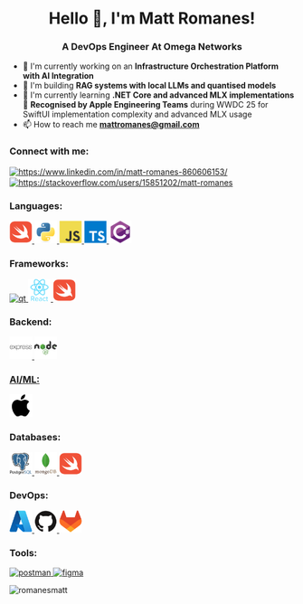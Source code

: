 <h1 align="center"> Hello 👋, I'm Matt Romanes!</h1>
<h3 align="center">A DevOps Engineer At Omega Networks</h3>

- 🔭 I'm currently working on an **Infrastructure Orchestration Platform with AI Integration**
- 🤖 I'm building **RAG systems with local LLMs and quantised models**
- 🌱 I'm currently learning **.NET Core and advanced MLX implementations**
🍎 **Recognised by Apple Engineering Teams** during WWDC 25 for SwiftUI implementation complexity and advanced MLX usage
- 📫 How to reach me **mattromanes@gmail.com**

<h3 align="left">Connect with me:</h3>
<p align="left">
<a href="https://linkedin.com/in/https://www.linkedin.com/in/matt-romanes-860606153/" target="blank"><img align="center" src="https://raw.githubusercontent.com/rahuldkjain/github-profile-readme-generator/master/src/images/icons/Social/linked-in-alt.svg" alt="https://www.linkedin.com/in/matt-romanes-860606153/" height="30" width="40" /></a>
<a href="https://stackoverflow.com/users/https://stackoverflow.com/users/15851202/matt-romanes" target="blank"><img align="center" src="https://raw.githubusercontent.com/rahuldkjain/github-profile-readme-generator/master/src/images/icons/Social/stack-overflow.svg" alt="https://stackoverflow.com/users/15851202/matt-romanes" height="30" width="40" /></a>
</p>

<h3 align="left">Languages:</h3>
<p align="left">  
  <a href="https://developer.apple.com/swift/" target="_blank" rel="noreferrer"> <img src="https://raw.githubusercontent.com/devicons/devicon/master/icons/swift/swift-original.svg" alt="swift" width="40" height="40"/> </a>
  <a href="https://www.python.org" target="_blank" rel="noreferrer"> <img src="https://raw.githubusercontent.com/devicons/devicon/master/icons/python/python-original.svg" alt="python" width="40" height="40"/> </a> 
  <a href="https://developer.mozilla.org/en-US/docs/Web/JavaScript" target="_blank" rel="noreferrer"> <img src="https://raw.githubusercontent.com/devicons/devicon/master/icons/javascript/javascript-original.svg" alt="javascript" width="40" height="40"/> </a> <a href="https://www.typescriptlang.org/" target="_blank" rel="noreferrer"> <img src="https://raw.githubusercontent.com/devicons/devicon/master/icons/typescript/typescript-original.svg" alt="typescript" width="40" height="40"/> </a>
  <a href="https://www.w3schools.com/cs/" target="_blank" rel="noreferrer"> <img src="https://raw.githubusercontent.com/devicons/devicon/master/icons/csharp/csharp-original.svg" alt="csharp" width="40" height="40"/> </a> 
</p>
  

<h3 align="left">Frameworks:</h3>
<p>
<a href="https://www.qt.io/" target="_blank" rel="noreferrer"> <img src="https://upload.wikimedia.org/wikipedia/commons/0/0b/Qt_logo_2016.svg" alt="qt" width="40" height="40"/> </a> <a href="https://reactjs.org/" target="_blank" rel="noreferrer"> <img src="https://raw.githubusercontent.com/devicons/devicon/master/icons/react/react-original-wordmark.svg" alt="react" width="40" height="40"/> </a> <a href="https://developer.apple.com/xcode/swiftui/" target="_blank" rel="noreferrer"> 
  <img src="https://raw.githubusercontent.com/devicons/devicon/master/icons/swift/swift-original.svg" alt="swiftui" width="40" height="40"/> 
</a>
 </p>

 <h3 align="left">Backend:</h3>
 <p align="left"> <a href="https://expressjs.com" target="_blank" rel="noreferrer"> <img src="https://raw.githubusercontent.com/devicons/devicon/master/icons/express/express-original-wordmark.svg" alt="express" width="40" height="40"/> </a> <a href="https://nodejs.org" target="_blank" rel="noreferrer"> <img src="https://raw.githubusercontent.com/devicons/devicon/master/icons/nodejs/nodejs-original-wordmark.svg" alt="nodejs" width="40" height="40"/> </a> <a href="https://www.typescriptlang.org/" target="_blank" rel="noreferrer">

<h3 align="left">AI/ML:</h3>
<p align="left">
<a href="https://github.com/ml-explore/mlx" target="_blank" rel="noreferrer"> 
  <img src="https://raw.githubusercontent.com/devicons/devicon/master/icons/apple/apple-original.svg" alt="mlx" width="40" height="40"/> 
</a>
</p>

<h3 align="left">Databases:</h3>
<p align="left">
<a href="https://www.postgresql.org" target="_blank" rel="noreferrer"> 
  <img src="https://raw.githubusercontent.com/devicons/devicon/master/icons/postgresql/postgresql-original-wordmark.svg" alt="postgresql" width="40" height="40"/> 
</a>
<a href="https://www.mongodb.com/" target="_blank" rel="noreferrer"> 
  <img src="https://raw.githubusercontent.com/devicons/devicon/master/icons/mongodb/mongodb-original-wordmark.svg" alt="mongodb" width="40" height="40"/> 
</a>
<a href="https://developer.apple.com/xcode/swiftdata/" target="_blank" rel="noreferrer"> 
  <img src="https://raw.githubusercontent.com/devicons/devicon/master/icons/swift/swift-original.svg" alt="swiftdata" width="40" height="40"/> 
</a>
</p>

<h3 align="left">DevOps:</h3>
<p align="left">
<a href="https://azure.microsoft.com/en-us/products/devops" target="_blank" rel="noreferrer"> 
  <img src="https://raw.githubusercontent.com/devicons/devicon/master/icons/azure/azure-original.svg" alt="azure-devops" width="40" height="40"/> 
</a>
<a href="https://github.com/" target="_blank" rel="noreferrer"> 
  <img src="https://raw.githubusercontent.com/devicons/devicon/master/icons/github/github-original.svg" alt="github" width="40" height="40"/> 
</a>
<a href="https://about.gitlab.com/" target="_blank" rel="noreferrer"> 
  <img src="https://raw.githubusercontent.com/devicons/devicon/master/icons/gitlab/gitlab-original.svg" alt="gitlab" width="40" height="40"/> 
</a>
</p>

<h3 align="left">Tools:</h3>
<p>
<a href="https://postman.com" target="_blank" rel="noreferrer"> <img src="https://www.vectorlogo.zone/logos/getpostman/getpostman-icon.svg" alt="postman" width="40" height="40"/> </a> 
<a href="https://www.figma.com/" target="_blank" rel="noreferrer"> <img src="https://www.vectorlogo.zone/logos/figma/figma-icon.svg" alt="figma" width="40" height="40"/> </a>
  
</p>

<p><img align="left" src="https://github-readme-stats.vercel.app/api/top-langs?username=romanesmatt&show_icons=true&locale=en&layout=compact" alt="romanesmatt" /></p>

